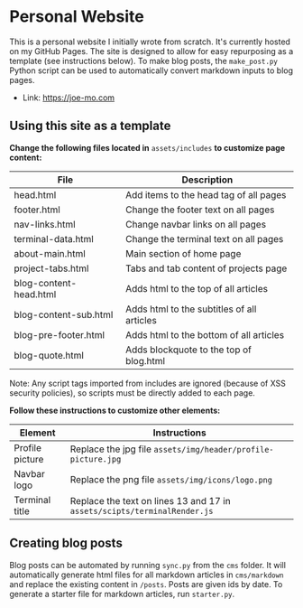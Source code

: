 # Personal Website

This is a personal website I initially wrote from scratch. It's currently hosted on my GitHub Pages. The site
is designed to allow for easy repurposing as a template (see instructions below). To make blog posts, the
`make_post.py` Python script can be used to automatically convert markdown inputs to blog pages.

* Link: https://joe-mo.com

## Using this site as a template

**Change the following files located in** `assets/includes` **to customize page content:**

| File                    | Description                                |
|-------------------------|--------------------------------------------|
| head.html               | Add items to the head tag of all pages     |
| footer.html             | Change the footer text on all pages        |
| nav-links.html          | Change navbar links on all pages           |
| terminal-data.html      | Change the terminal text on all pages      |
| about-main.html         | Main section of home page                  |
| project-tabs.html       | Tabs and tab content of projects page      |
| blog-content-head.html  | Adds html to the top of all articles       |
| blog-content-sub.html   | Adds html to the subtitles of all articles |
| blog-pre-footer.html    | Adds html to the bottom of all articles    |
| blog-quote.html         | Adds blockquote to the top of blog.html    |

Note: Any script tags imported from includes are ignored (because of XSS security policies), so scripts must be
directly added to each page.

**Follow these instructions to customize other elements:**

| Element         | Instructions                                                             |
|-----------------|--------------------------------------------------------------------------|
| Profile picture | Replace the jpg file `assets/img/header/profile-picture.jpg`             |
| Navbar logo     | Replace the png file `assets/img/icons/logo.png`                         |
| Terminal title  | Replace the text on lines 13 and 17 in `assets/scipts/terminalRender.js` |

## Creating blog posts

Blog posts can be automated by running `sync.py` from the `cms` folder. It will automatically generate html files for
all markdown articles in `cms/markdown` and replace the existing content in `/posts`. Posts are given ids by date. To
generate a starter file for markdown articles, run `starter.py`.
